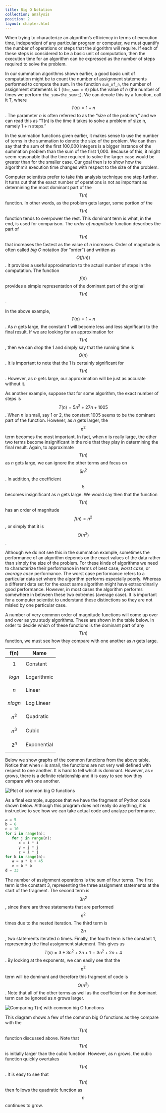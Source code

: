 ```yaml
---
title: Big O Notation
collection: analysis
position: 2
layout: chapter.html
---
```


When trying to characterize an algorithm’s efficiency in terms of
execution time, independent of any particular program or computer, we
must quantify the number of operations or steps that the algorithm will
require. If each of these steps is considered to be a basic unit of
computation, then the execution time for an algorithm can be expressed
as the number of steps required to solve the problem.

In our summation algorithms shown earlier, a good basic unit of
computation  might be to count the number of assignment statements
performed to compute the sum. In the function `sum_of_n`, the number of
assignment statements is 1 (`the_sum = 0`) plus the value of *n* (the
number of times we perform `the_sum=the_sum+i`). We can denote this by
a function, call it T, where $$T(n)=1 + n$$. The parameter *n* is often
referred to as the “size of the problem,” and we can read this as “T(n)
is the time it takes to solve a problem of size n, namely 1 + n steps.”

In the summation functions given earlier, it makes sense to use the number
of terms in the summation to denote the size of the problem. We can then
say that the sum of the first 100,000 integers is a bigger instance of
the summation problem than the sum of the first 1,000. Because of this,
it might seem reasonable that the time required to solve the larger case
would be greater than for the smaller case. Our goal then is to show how
the algorithm’s execution time changes with respect to the size of the
problem.

Computer scientists prefer to take this analysis technique one step
further. It turns out that the exact number of operations is not as
important as determining the most dominant part of the $$T(n)$$ function.
In other words, as the problem gets larger, some portion of the $$T(n)$$
function tends to overpower the rest. This dominant term is what, in the
end, is used for comparison. The *order of magnitude* function
describes the part of $$T(n)$$ that increases the fastest as the value of
*n* increases. Order of magnitude is often called *big O* notation
(for “order”) and written as $$O(f(n))$$. It provides a useful
approximation to the actual number of steps in the computation. The
function $$f(n)$$ provides a simple representation of the dominant part of
the original $$T(n)$$.

In the above example, $$T(n)=1+n$$. As *n* gets large, the constant 1 will
become less and less significant to the final result. If we are looking
for an approximation for $$T(n)$$, then we can drop the 1 and simply say
that the running time is $$O(n)$$. It is important to note that the 1 is
certainly significant for $$T(n)$$. However, as *n* gets large, our
approximation will be just as accurate without it.

As another example, suppose that for some algorithm, the exact number of
steps is $$T(n)=5n^{2}+27n+1005$$. When *n* is small, say 1 or 2, the
constant 1005 seems to be the dominant part of the function. However, as
*n* gets larger, the $$n^{2}$$ term becomes the most important. In fact,
when *n* is really large, the other two terms become insignificant in
the role that they play in determining the final result. Again, to
approximate $$T(n)$$ as *n* gets large, we can ignore the other terms and
focus on $$5n^{2}$$. In addition, the coefficient $$5$$ becomes
insignificant as *n* gets large. We would say then that the function
$$T(n)$$ has an order of magnitude $$f(n)=n^{2}$$, or simply that it is
$$O(n^{2})$$.

Although we do not see this in the summation example, sometimes the
performance of an algorithm depends on the exact values of the data
rather than simply the size of the problem. For these kinds of
algorithms we need to characterize their performance in terms of best
case, *worst case*, or *average case* performance. The worst case
performance refers to a particular data set where the algorithm performs
especially poorly. Whereas a different data set for the exact same
algorithm might have extraordinarily good performance. However, in most
cases the algorithm performs somewhere in between these two extremes
(average case). It is important for a computer scientist to understand
these distinctions so they are not misled by one particular case.

A number of very common order of magnitude functions will come up over
and over as you study algorithms. These are shown in
the table below. In order to decide which of these
functions is the dominant part of any $$T(n)$$ function, we must see how
they compare with one another as *n* gets large.

f(n) | Name
--- | ---
$$1$$ | Constant
$$log n$$ | Logarithmic
$$n$$ | Linear
$$n log n$$ | Log Linear
$$n^{2}$$ | Quadratic
$$n^{3}$$ | Cubic
$$2^{n}$$ | Exponential

Below we show graphs of the common functions
from the above table. Notice that when `n` is small, the
functions are not very well defined with respect to one another. It is
hard to tell which is dominant. However, as `n` grows, there is a
definite relationship and it is easy to see how they compare with one
another.

![Plot of common big O functions](figures/big-o-plot.png)

As a final example, suppose that we have the fragment of Python code
shown below. Although this program does
not really do anything, it is instructive to see how we can take actual
code and analyze performance.

```python
a = 5
b = 6
c = 10
for i in range(n):
   for j in range(n):
      x = i * i
      y = j * j
      z = i * j
for k in range(n):
   w = a * k + 45
   v = b * b
d = 33
```

The number of assignment operations is the sum of four terms. The first
term is the constant 3, representing the three assignment statements at
the start of the fragment. The second term is $$3n^{2}$$, since there are
three statements that are performed $$n^{2}$$ times due to the nested
iteration. The third term is $$2n$$, two statements iterated *n* times.
Finally, the fourth term is the constant 1, representing the final
assignment statement. This gives us $$T(n)=3+3n^{2}+2n+1=3n^{2}+2n+4$$. By
looking at the exponents, we can easily see that the $$n^{2}$$ term will
be dominant and therefore this fragment of code is $$O(n^{2})$$. Note that
all of the other terms as well as the coefficient on the dominant term
can be ignored as *n* grows larger.

![Comparing T(n) with common big O functions](figures/big-o-plot-2.png)

This diagram shows a few of the common big O
functions as they compare with the $$T(n)$$ function discussed above. Note
that $$T(n)$$ is initially larger than the cubic function. However, as n
grows, the cubic function quickly overtakes $$T(n)$$. It is easy to see
that $$T(n)$$ then follows the quadratic function as $$n$$ continues to
grow.


